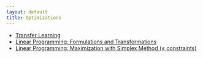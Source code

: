 ```yaml
---
layout: default
title: Optimizations
---
```


- [Transfer Learning](transfer_learning.md)
- [Linear Programming: Formulations and Transformations](lp_formations_transformations.md)
- [Linear Programming: Maximization with Simplex Method (≤ constraints)](lp_simplex_method_example_less_than_equal.md)